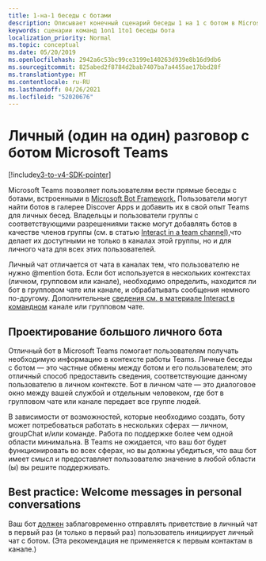 ```yaml
---
title: 1-на-1 беседы с ботами
description: Описывает конечный сценарий беседы 1 на 1 с ботом в Microsoft Teams
keywords: сценарии команд 1on1 1to1 беседы бота
localization_priority: Normal
ms.topic: conceptual
ms.date: 05/20/2019
ms.openlocfilehash: 2942a6c53bc99ce3199e140263d939e8b16d9db6
ms.sourcegitcommit: 825abed2f8784d2bab7407ba7a4455ae17bbd28f
ms.translationtype: MT
ms.contentlocale: ru-RU
ms.lasthandoff: 04/26/2021
ms.locfileid: "52020676"
---
```

# <a name="have-a-personal-one-on-one-conversation-with-a-microsoft-teams-bot"></a>Личный (один на один) разговор с ботом Microsoft Teams

[!include[v3-to-v4-SDK-pointer](~/includes/v3-to-v4-pointer-bots.md)]

Microsoft Teams позволяет пользователям вести прямые беседы с ботами, встроенными в [Microsoft Bot Framework.](/azure/bot-service/?view=azure-bot-service-3.0&preserve-view=true) Пользователи могут найти ботов в галерее Discover Apps и добавить их в свой опыт Teams для личных бесед. Владельцы и пользователи группы с соответствующими разрешениями также могут добавлять ботов в качестве членов группы (см. в статью [Interact in a team channel),](~/resources/bot-v3/bot-conversations/bots-conv-channel.md)что делает их доступными не только в каналах этой группы, но и для личного чата для всех этих пользователей.

Личный чат отличается от чата в каналах тем, что пользователю не нужно @mention бота. Если бот используется в нескольких контекстах (личном, групповом или канале), необходимо определить, находится ли бот в групповом чате или канале, и обрабатывать сообщения немного по-другому. Дополнительные [сведения см. в материале Interact в командном](~/resources/bot-v3/bot-conversations/bots-conv-proactive.md) канале или групповом чате.

## <a name="designing-a-great-personal-bot"></a>Проектирование большого личного бота

Отличный бот в Microsoft Teams помогает пользователям получать необходимую информацию в контексте работы Teams. Личные беседы с ботом — это частные обмены между ботом и его пользователем; это отличный способ предоставить сведения, соответствующие данному пользователю в личном контексте. Бот в личном чате — это диалоговое окно между вашей службой и отдельным человеком, где бот в групповом чате или канале передает все группе людей.

В зависимости от возможностей, которые необходимо создать, боту может потребоваться работать в нескольких сферах — личном, groupChat и/или команде. Работа по поддержке более чем одной области минимальна. В Teams не ожидается, что ваш бот будет функционировать во всех сферах, но вы должны убедиться, что ваш бот имеет смысл и предоставляет пользователю значение в любой области (ы) вы решите поддерживать.

## <a name="best-practice-welcome-messages-in-personal-conversations"></a>Best practice: Welcome messages in personal conversations

Ваш бот [должен](~/resources/bot-v3/bot-conversations/bots-conv-proactive.md) заблаговременно отправлять приветствие в личный чат в первый раз (и только в первый раз) пользователь инициирует личный чат с ботом. (Эта рекомендация не применяется к первым контактам в канале.)
